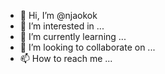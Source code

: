 - 👋 Hi, I’m @njaokok
- 👀 I’m interested in ...
- 🌱 I’m currently learning ...
- 💞️ I’m looking to collaborate on ...
- 📫 How to reach me ...

<!---
njaokok/njaokok is a ✨ special ✨ repository because its `README.md` (this file) appears on your GitHub profile.
You can click the Preview link to take a look at your changes.
--->
